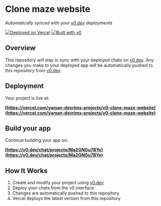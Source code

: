 # Clone maze website

*Automatically synced with your [v0.dev](https://v0.dev) deployments*

[![Deployed on Vercel](https://img.shields.io/badge/Deployed%20on-Vercel-black?style=for-the-badge&logo=vercel)](https://vercel.com/yaman-devrims-projects/v0-clone-maze-website)
[![Built with v0](https://img.shields.io/badge/Built%20with-v0.dev-black?style=for-the-badge)](https://v0.dev/chat/projects/Ma2GNGu7BYe)

## Overview

This repository will stay in sync with your deployed chats on [v0.dev](https://v0.dev).
Any changes you make to your deployed app will be automatically pushed to this repository from [v0.dev](https://v0.dev).

## Deployment

Your project is live at:

**[https://vercel.com/yaman-devrims-projects/v0-clone-maze-website](https://vercel.com/yaman-devrims-projects/v0-clone-maze-website)**

## Build your app

Continue building your app on:

**[https://v0.dev/chat/projects/Ma2GNGu7BYe](https://v0.dev/chat/projects/Ma2GNGu7BYe)**

## How It Works

1. Create and modify your project using [v0.dev](https://v0.dev)
2. Deploy your chats from the v0 interface
3. Changes are automatically pushed to this repository
4. Vercel deploys the latest version from this repository
